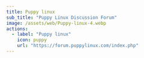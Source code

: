 ```yaml
---
title: Puppy linux
sub_title: "Puppy Linux Discussion Forum"
image: /assets/web/Puppy-linux-4.webp
actions:
  - label: "Puppy linux"
    icon: puppy
    url: "https://forum.puppylinux.com/index.php"    
---
```

